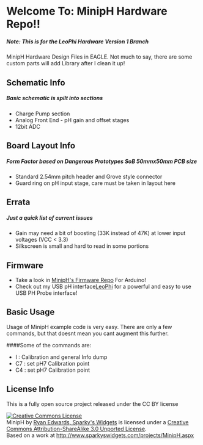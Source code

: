 Welcome To: MinipH Hardware Repo!!
================================


##### Note: This is for the LeoPhi Hardware Version 1 Branch

MinipH Hardware Design Files in EAGLE. Not much to say, there are some custom parts will add Library after I clean it up!

Schematic Info
-------------------------
##### Basic schematic is spilt into sections

- Charge Pump section
- Analog Front End - pH gain and offset stages
- 12bit ADC

Board Layout Info
-------------------------
##### Form Factor based on Dangerous Prototypes SoB 50mmx50mm PCB size

- Standard 2.54mm pitch header and Grove style connector
- Guard ring on pH input stage, care must be taken in layout here


Errata
-------------------------

##### Just a quick list of current issues
- Gain may need a bit of boosting (33K instead of 47K) at lower input voltages (VCC < 3.3)
- Silkscreen is small and hard to read in some portions

Firmware
-------------------------

- Take a look in [MinipH's Firmware Repo](https://github.com/SparkysWidgets/MinipHBFW) For Arduino!
- Check out my USB pH interface[LeoPhi](http://www.sparkyswidgets.com/Projects/LeoPhi.aspx) for a powerful and easy to use USB PH Probe interface!

Basic Usage
-------------------------

Usage of MinipH example code is very easy. There are only a few commands, but that doesnt mean you cant augment this further.

####Some of the commands are:
- I : Calibration and general Info dump
- C7 : set pH7 Calibration point
- C4 : set pH7 Calibration point

License Info
-------------------------

<p>This is a fully open source project released under the CC BY license</p>
<a rel="license" href="http://creativecommons.org/licenses/by-sa/3.0/deed.en_US"><img alt="Creative Commons License" style="border-width: 0px;" src="http://i.creativecommons.org/l/by-sa/3.0/88x31.png" /></a><br />
<span xmlns:dct="http://purl.org/dc/terms/" property="dct:title">MinipH</span> by <a xmlns:cc="http://creativecommons.org/ns#" href="www.sparkyswidgets.com" property="cc:attributionName" rel="cc:attributionURL">Ryan Edwards, Sparky's Widgets</a> is licensed under a <a rel="license" href="http://creativecommons.org/licenses/by-sa/3.0/deed.en_US">Creative Commons Attribution-ShareAlike 3.0 Unported License</a>.<br />
Based on a work at <a xmlns:dct="http://purl.org/dc/terms/" href="/projects/MinipH.aspx" rel="dct:source">http://www.sparkyswidgets.com/projects/MinipH.aspx</a>